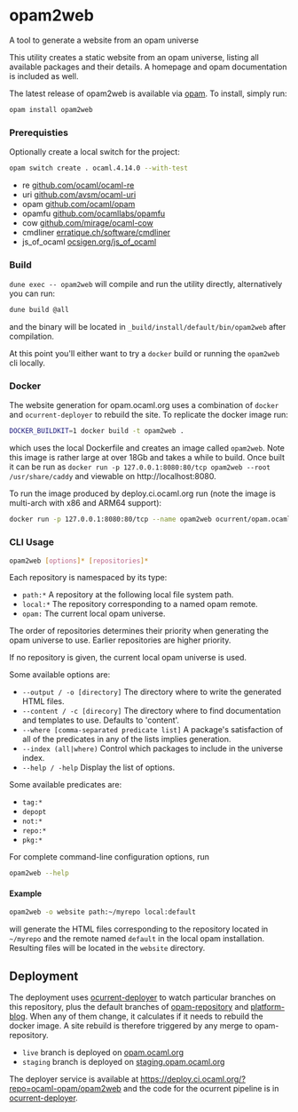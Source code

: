 opam2web
========

A tool to generate a website from an opam universe

This utility creates a static website from an opam universe, listing all
available packages and their details. A homepage and opam documentation is
included as well.

The latest release of opam2web is available via
[opam](http://opam.ocaml.org). To install, simply run:

```bash
opam install opam2web
```

### Prerequisties

Optionally create a local switch for the project:

``` bash
opam switch create . ocaml.4.14.0 --with-test
```

- re [github.com/ocaml/ocaml-re](https://github.com/ocaml/ocaml-re)
- uri [github.com/avsm/ocaml-uri](https://github.com/avsm/ocaml-uri)
- opam [github.com/ocaml/opam](https://github.com/ocaml/opam)
- opamfu [github.com/ocamllabs/opamfu](https://github.com/ocamllabs/opamfu)
- cow [github.com/mirage/ocaml-cow](https://github.com/mirage/ocaml-cow)
- cmdliner [erratique.ch/software/cmdliner](http://erratique.ch/software/cmdliner)
- js_of_ocaml [ocsigen.org/js_of_ocaml](http://ocsigen.org/js_of_ocaml/)

### Build

`dune exec -- opam2web` will compile and run the utility directly, alternatively you can run:

```bash
dune build @all
```

and the binary will be located in `_build/install/default/bin/opam2web` after compilation.

At this point you'll either want to try a `docker` build or running the `opam2web` cli locally.

### Docker

The website generation for opam.ocaml.org uses a combination of `docker` and `ocurrent-deployer` to rebuild the site. 
To replicate the docker image run:

``` bash
DOCKER_BUILDKIT=1 docker build -t opam2web .
```

which uses the local Dockerfile and creates an image called `opam2web`. Note this image is rather large at over 18Gb and takes a while to build.
Once built it can be run as `docker run -p 127.0.0.1:8080:80/tcp opam2web --root /usr/share/caddy` and viewable on http://localhost:8080.

To run the image produced by deploy.ci.ocaml.org run (note the image is multi-arch with x86 and ARM64 support):

``` bash
docker run -p 127.0.0.1:8080:80/tcp --name opam2web ocurrent/opam.ocaml.org:live --root /usr/share/caddy
```

### CLI Usage

```bash
opam2web [options]* [repositories]*
```

Each repository is namespaced by its type:
- `path:*`
    A repository at the following local file system path.
- `local:*`
    The repository corresponding to a named opam remote.
- `opam:`
    The current local opam universe.

The order of repositories determines their priority when generating the
opam universe to use. Earlier repositories are higher priority.

If no repository is given, the current local opam universe is used.

Some available options are:
- `--output / -o [directory]`
    The directory where to write the generated HTML files.
- `--content / -c [direcory]`
    The directory where to find documentation and templates to use.
    Defaults to 'content'.
- `--where [comma-separated predicate list]`
    A package's satisfaction of all of the predicates in any of the
    lists implies generation.
- `--index (all|where)`
    Control which packages to include in the universe index.
- `--help / -help`
    Display the list of options.

Some available predicates are:
- `tag:*`
- `depopt`
- `not:*`
- `repo:*`
- `pkg:*`

For complete command-line configuration options, run

```bash
opam2web --help
```

#### Example

```bash
opam2web -o website path:~/myrepo local:default
```
will generate the HTML files corresponding to the repository located in 
`~/myrepo` and the remote named `default` in the local opam installation.
Resulting files will be located in the `website` directory.


## Deployment

The deployment uses [ocurrent-deployer][] to watch particular branches on this repository, plus the default branches of [opam-repository][] and [platform-blog][]. 
When any of them change, it calculates if it needs to rebuild the docker image. A site rebuild is therefore triggered by any merge to opam-repository.

 * `live` branch is deployed on [opam.ocaml.org][]
 * `staging` branch is deployed on [staging.opam.ocaml.org][]

The deployer service is available at https://deploy.ci.ocaml.org/?repo=ocaml-opam/opam2web and the code for the ocurrent pipeline is in [ocurrent-deployer]().

[ocurrent-deployer]: https://github.com/ocurrent/ocurrent-deployer
[opam-repository]: https://github.com/ocaml/opam-repository
[platform-blog]: https://github.com/ocaml/platform-blog
[opam.ocaml.org]: https://opam.ocaml.org
[staging.opam.ocaml.org]: https://staging.opam.ocaml.org
